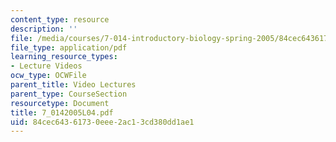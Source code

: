 ```yaml
---
content_type: resource
description: ''
file: /media/courses/7-014-introductory-biology-spring-2005/84cec64361730eee2ac13cd380dd1ae1_7_0142005L04.pdf
file_type: application/pdf
learning_resource_types:
- Lecture Videos
ocw_type: OCWFile
parent_title: Video Lectures
parent_type: CourseSection
resourcetype: Document
title: 7_0142005L04.pdf
uid: 84cec643-6173-0eee-2ac1-3cd380dd1ae1
---
```

